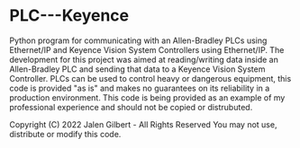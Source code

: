 # PLC---Keyence
Python program for communicating with an Allen-Bradley PLCs using Ethernet/IP and Keyence Vision System Controllers using Ethernet/IP.
The development for this project was aimed at reading/writing data inside an Allen-Bradley PLC and sending that data to a Keyence Vision System Controller.
PLCs can be used to control heavy or dangerous equipment, this code is provided "as is" and makes no guarantees on its reliability in a production environment. This code is being provided as an example of my professional experience and should not be copied or distrubuted. 

Copyright (C) 2022 Jalen Gilbert - All Rights Reserved
You may not use, distribute or modify this code. 
 

